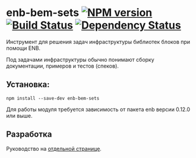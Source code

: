 enb-bem-sets [![NPM version](https://badge.fury.io/js/enb-bem-sets.svg)](http://badge.fury.io/js/enb-bem-sets) [![Build Status](https://travis-ci.org/andrewblond/enb-bem-sets.svg?branch=master)](https://travis-ci.org/andrewblond/enb-bem-sets) [![Dependency Status](https://gemnasium.com/andrewblond/enb-bem-sets.svg)](https://gemnasium.com/andrewblond/enb-bem-sets)
============

Инструмент для решения задач инфраструктуры библиотек блоков при помощи ENB.

Под задачами инфраструктуры обычно понимают сборку документации, примеров и тестов (спеков).

Установка:
----------

```
npm install --save-dev enb-bem-sets
```

Для работы модуля требуется зависимость от пакета enb версии 0.12.0 или выше.

Разработка
----------

Руководство на [отдельной странице](/CONTRIBUTION.md).
